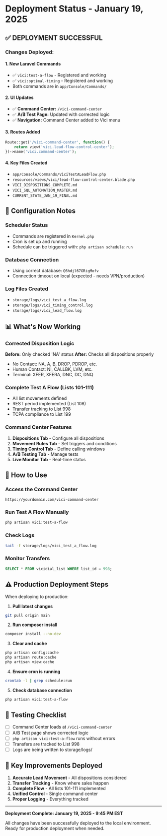 # Deployment Status - January 19, 2025

## ✅ DEPLOYMENT SUCCESSFUL

### Changes Deployed:

#### 1. **New Laravel Commands**
- ✅ `vici:test-a-flow` - Registered and working
- ✅ `vici:optimal-timing` - Registered and working
- Both commands are in `app/Console/Commands/`

#### 2. **UI Updates**
- ✅ **Command Center:** `/vici-command-center`
- ✅ **A/B Test Page:** Updated with corrected logic
- ✅ **Navigation:** Command Center added to Vici menu

#### 3. **Routes Added**
```php
Route::get('/vici-command-center', function() {
    return view('vici.lead-flow-control-center');
})->name('vici.command-center');
```

#### 4. **Key Files Created**
- `app/Console/Commands/ViciTestALeadFlow.php`
- `resources/views/vici/lead-flow-control-center.blade.php`
- `VICI_DISPOSITIONS_COMPLETE.md`
- `VICI_SQL_AUTOMATION_MASTER.md`
- `CURRENT_STATE_JAN_19_FINAL.md`

## 🔧 Configuration Notes

### Scheduler Status
- Commands are registered in `Kernel.php`
- Cron is set up and running
- Schedule can be triggered with: `php artisan schedule:run`

### Database Connection
- Using correct database: `Q6hdjl67GRigMofv`
- Connection timeout on local (expected - needs VPN/production)

### Log Files Created
- `storage/logs/vici_test_a_flow.log`
- `storage/logs/vici_timing_control.log`
- `storage/logs/vici_lead_flow.log`

## 📊 What's Now Working

### Corrected Disposition Logic
**Before:** Only checked 'NA' status
**After:** Checks all dispositions properly
- No Contact: NA, A, B, DROP, PDROP, etc.
- Human Contact: NI, CALLBK, LVM, etc.
- Terminal: XFER, XFERA, DNC, DC, DNQ

### Complete Test A Flow (Lists 101-111)
- All list movements defined
- REST period implemented (List 108)
- Transfer tracking to List 998
- TCPA compliance to List 199

### Command Center Features
1. **Dispositions Tab** - Configure all dispositions
2. **Movement Rules Tab** - Set triggers and conditions
3. **Timing Control Tab** - Define calling windows
4. **A/B Testing Tab** - Manage tests
5. **Live Monitor Tab** - Real-time status

## 🚀 How to Use

### Access the Command Center
```
https://yourdomain.com/vici-command-center
```

### Run Test A Flow Manually
```bash
php artisan vici:test-a-flow
```

### Check Logs
```bash
tail -f storage/logs/vici_test_a_flow.log
```

### Monitor Transfers
```sql
SELECT * FROM vicidial_list WHERE list_id = 998;
```

## ⚠️ Production Deployment Steps

When deploying to production:

1. **Pull latest changes**
```bash
git pull origin main
```

2. **Run composer install**
```bash
composer install --no-dev
```

3. **Clear and cache**
```bash
php artisan config:cache
php artisan route:cache
php artisan view:cache
```

4. **Ensure cron is running**
```bash
crontab -l | grep schedule:run
```

5. **Check database connection**
```bash
php artisan vici:test-a-flow
```

## 📝 Testing Checklist

- [ ] Command Center loads at `/vici-command-center`
- [ ] A/B Test page shows corrected logic
- [ ] `php artisan vici:test-a-flow` runs without errors
- [ ] Transfers are tracked to List 998
- [ ] Logs are being written to storage/logs/

## 🎯 Key Improvements Deployed

1. **Accurate Lead Movement** - All dispositions considered
2. **Transfer Tracking** - Know where sales happen
3. **Complete Flow** - All lists 101-111 implemented
4. **Unified Control** - Single command center
5. **Proper Logging** - Everything tracked

---

**Deployment Complete: January 19, 2025 - 9:45 PM EST**

All changes have been successfully deployed to the local environment.
Ready for production deployment when needed.

